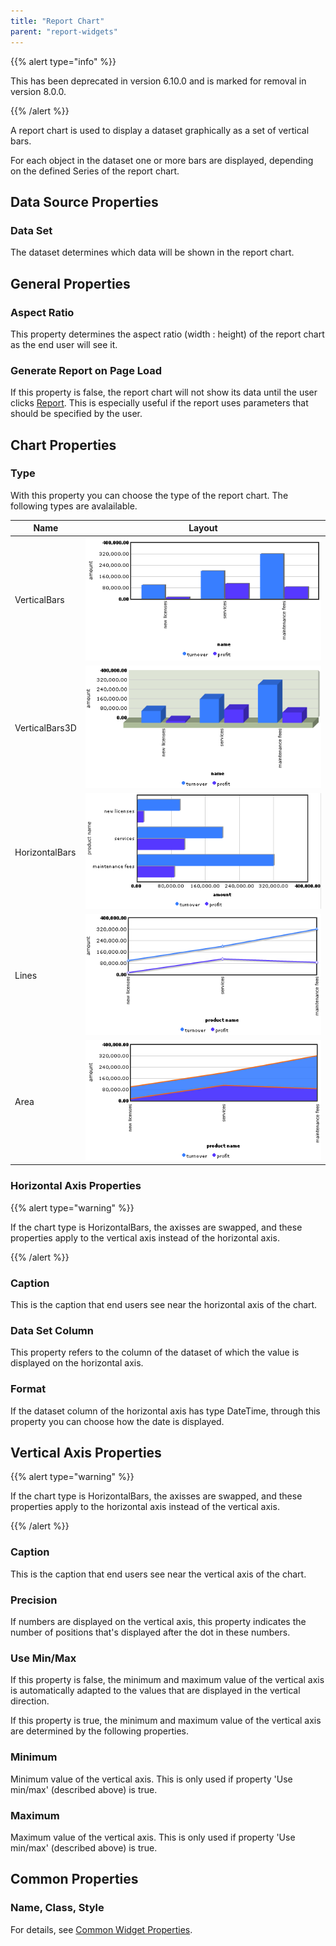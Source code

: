 ```yaml
---
title: "Report Chart"
parent: "report-widgets"
---
```


{{% alert type="info" %}}

This has been deprecated in version 6.10.0 and is marked for removal in version 8.0.0.

{{% /alert %}}

A report chart is used to display a dataset graphically as a set of vertical bars.

For each object in the dataset one or more bars are displayed, depending on the defined Series of the report chart.

## Data Source Properties

### Data Set

The dataset determines which data will be shown in the report chart.

## General Properties

### Aspect Ratio

This property determines the aspect ratio (width : height) of the report chart as the end user will see it.

### Generate Report on Page Load

If this property is false, the report chart will not show its data until the user clicks [Report](report-button). This is especially useful if the report uses parameters that should be specified by the user. 

## Chart Properties

### Type

With this property you can choose the type of the report chart. The following types are avalailable.

| Name | Layout |
| --- | --- |
| VerticalBars | ![](attachments/524337/688226.png) |
| VerticalBars3D | ![](attachments/524337/688227.png) |
| HorizontalBars | ![](attachments/524337/688228.png) |
| Lines | ![](attachments/524337/688229.png) |
| Area | ![](attachments/524337/688223.png) |

### Horizontal Axis Properties

{{% alert type="warning" %}}

If the chart type is HorizontalBars, the axisses are swapped, and these properties apply to the vertical axis instead of the horizontal axis.

{{% /alert %}}

### Caption

This is the caption that end users see near the horizontal axis of the chart.

### Data Set Column

This property refers to the column of the dataset of which the value is displayed on the horizontal axis.

### Format

If the dataset column of the horizontal axis has type DateTime, through this property you can choose how the date is displayed.

## Vertical Axis Properties

{{% alert type="warning" %}}

If the chart type is HorizontalBars, the axisses are swapped, and these properties apply to the horizontal axis instead of the vertical axis.

{{% /alert %}}

### Caption

This is the caption that end users see near the vertical axis of the chart.

### Precision

If numbers are displayed on the vertical axis, this property indicates the number of positions that's displayed after the dot in these numbers.

### Use Min/Max

If this property is false, the minimum and maximum value of the vertical axis is automatically adapted to the values that are displayed in the vertical direction.

If this property is true, the minimum and maximum value of the vertical axis are determined by the following properties.

### Minimum

Minimum value of the vertical axis. This is only used if property 'Use min/max' (described above) is true.

### Maximum

Maximum value of the vertical axis. This is only used if property 'Use min/max' (described above) is true.

## Common Properties

### Name, Class, Style

For details, see [Common Widget Properties](common-widget-properties).
